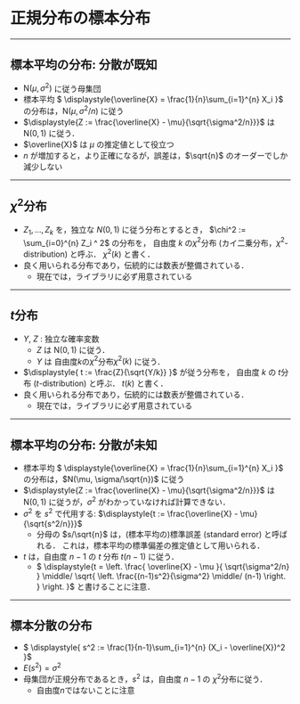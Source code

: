 
# 正規分布の標本分布

---

## 標本平均の分布: 分散が既知

* $\text{N}(\mu, \sigma^2)$ に従う母集団
* 標本平均 $ \displaystyle{\overline{X} = \frac{1}{n}\sum_{i=1}^{n} X_i }$
  の分布は，$\text{N}(\mu, \sigma^2/n)$ に従う
* $\displaystyle{Z := \frac{\overline{X} - \mu}{\sqrt{\sigma^2/n}}}$ 
  は $\textrm{N}(0, 1)$ に従う．
* $\overline{X}$ は $\mu$ の推定値として役立つ
* $n$ が増加すると，より正確になるが，誤差は，$\sqrt{n}$ のオーダーでしか減少しない

---

## $\chi^2$分布

* $Z_1, \ldots, Z_k$ を，独立な $N(0, 1)$ に従う分布とするとき，
  $\chi^2 := \sum_{i=0}^{n} Z_i ^ 2$ の分布を，
  自由度 $k$ の$\chi^2$分布 (カイ二乗分布，$\chi^2$-distribution) と呼ぶ．
  $\chi^2(k)$ と書く．
* 良く用いられる分布であり，伝統的には数表が整備されている．
  * 現在では，ライブラリに必ず用意されている


---

## $t$分布

* $Y$, $Z$ : 独立な確率変数
  * $Z$ は $\text{N}(0, 1)$ に従う．
  * $Y$ は 自由度$k$の$\chi^2$分布$\chi^2(k)$ に従う．
* $\displaystyle{ t := \frac{Z}{\sqrt{Y/k}} }$ が従う分布を，
  自由度 $k$ の $t$分布 ($t$-distribution) と呼ぶ．
  $t(k)$ と書く．
* 良く用いられる分布であり，伝統的には数表が整備されている．
  * 現在では，ライブラリに必ず用意されている


---

## 標本平均の分布: 分散が未知

* 標本平均 $ \displaystyle{\overline{X} = \frac{1}{n}\sum_{i=1}^{n} X_i }$
  の分布は，$N(\mu, \sigma/\sqrt{n})$ に従う
* $\displaystyle{Z := \frac{\overline{X} - \mu}{\sqrt{\sigma^2/n}}}$
  は $\textrm{N}(0, 1)$ に従うが，$\sigma^2$ がわかっていなければ計算できない．
* $\sigma^2$ を $s^2$ で代用する: 
  $\displaystyle{t := \frac{\overline{X} - \mu}{\sqrt{s^2/n}}}$
  * 分母の $s/\sqrt{n}$ は，(標本平均の)標準誤差 (standard error) と呼ばれる．
    これは，標本平均の標準偏差の推定値として用いられる．
* $t$ は，自由度 $n-1$ の $t$ 分布 $t(n-1)$ に従う．
  * $ \displaystyle{t = \left. \frac{ \overline{X} - \mu }{ \sqrt{\sigma^2/n} } \middle/      \sqrt{ \left. \frac{(n-1)s^2}{\sigma^2} \middle/ (n-1) \right. } \right. }$ と書けることに注意．




---

## 標本分散の分布

* $ \displaystyle{ s^2 := \frac{1}{n-1}\sum_{i=1}^{n} (X_i - \overline{X})^2  }$
* $E(s^2) = \sigma^2$
* 母集団が正規分布であるとき，$s^2$ は，自由度 $n-1$ の $\chi^2$分布に従う．
  * 自由度$n$ではないことに注意

